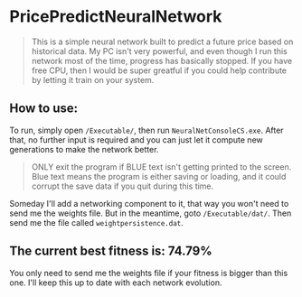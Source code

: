 # PricePredictNeuralNetwork
> This is a simple neural network built to predict a future price based on historical data. My PC isn't very powerful, and even though I run this network most of the time, progress has basically stopped. If you have free CPU, then I would be super greatful if you could help contribute by letting it train on your system.

## How to use:
To run, simply open <code>/Executable/</code>, then run <code>NeuralNetConsoleCS.exe</code>. After that, no further input is required and you can just let it compute new generations to make the network better.

> ONLY exit the program if BLUE text isn't getting printed to the screen. Blue text means the program is either saving or loading, and it could corrupt the save data if you quit during this time.

Someday I'll add a networking component to it, that way you won't need to send me the weights file. But in the meantime, goto <code>/Executable/dat/</code>. Then send me the file called <code>weightpersistence.dat</code>.

## The current best fitness is: <b>74.79%</b>
You only need to send me the weights file if your fitness is bigger than this one. I'll keep this up to date with each network evolution.
